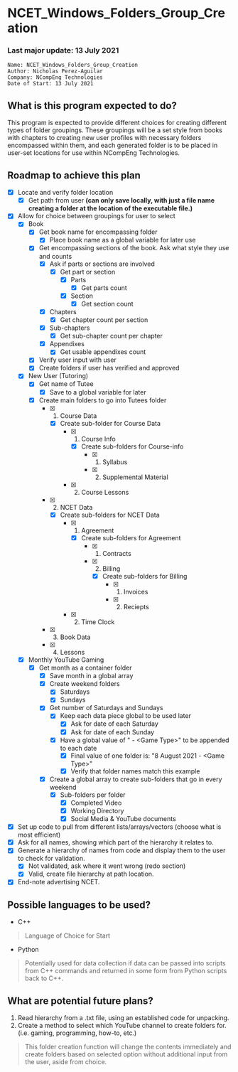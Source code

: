 # NCET_Windows_Folders_Group_Creation

### Last major update: __13 July 2021__

	Name: NCET_Windows_Folders_Group_Creation
	Author: Nicholas Perez-Aguilar
	Company: NCompEng Technologies
	Date of Start: 13 July 2021

## What is this program expected to do?
This program is expected to provide different choices for creating different types of folder groupings. These groupings will be a set style from books with chapters to creating new user profiles with necessary folders encompassed within them, and each generated folder is to be placed in user-set locations for use within NCompEng Technologies.

## Roadmap to achieve this plan
- [X] Locate and verify folder location
  - [X] Get path from user __(can only save locally, with just a file name creating a folder at the location of the executable file.)__
- [X] Allow for choice between groupings for user to select
  - [X] Book
    - [X] Get book name for encompassing folder
      - [X] Place book name as a global variable for later use
    - [X] Get encompassing sections of the book. Ask what style they use and counts
      - [X] Ask if parts or sections are involved
        - [X] Get part or section
          - [X] Parts
            - [X] Get parts count
          - [X] Section
            - [X] Get section count
      - [X] Chapters
        - [X] Get chapter count per section
      - [X] Sub-chapters
        - [X] Get sub-chapter count per chapter
      - [X] Appendixes
        - [X] Get usable appendixes count
    - [X] Verify user input with user
    - [X] Create folders if user has verified and approved
  - [X] New User (Tutoring)
    - [X] Get name of Tutee
      - [X] Save to a global variable for later
    - [X] Create main folders to go into Tutees folder
      - [X] 1) Course Data
        - [X] Create sub-folder for Course Data
          - [X] 1) Course Info
            - [X] Create sub-folders for Course-info
              - [X] 1) Syllabus
              - [X] 2) Supplemental Material
          - [X] 2) Course Lessons
      - [X] 2) NCET Data
        - [X] Create sub-folders for NCET Data
          - [X] 1) Agreement
            - [X] Create sub-folders for Agreement
              - [X] 1) Contracts
              - [X] 2) Billing
                - [X] Create sub-folders for Billing
                  - [X] 1) Invoices
                  - [X] 2) Reciepts
          - [X] 2) Time Clock
      - [X] 3) Book Data
      - [X] 4) Lessons
  - [X] Monthly YouTube Gaming
    - [X] Get month as a container folder
      - [X] Save month in a global array
      - [X] Create weekend folders
        - [X] Saturdays
        - [X] Sundays
      - [X] Get number of Saturdays and Sundays
        - [X] Keep each data piece global to be used later
          - [X] Ask for date of each Saturday
          - [X] Ask for date of each Sunday
        - [X] Have a global value of " - \<Game Type>" to be appended to each date
          - [X] Final value of one folder is: "8 August 2021 - \<Game Type>"
          - [X] Verify that folder names match this example
      - [X] Create a global array to create sub-folders that go in every weekend
        - [X] Sub-folders per folder
          - [X] Completed Video
          - [X] Working Directory
          - [X] Social Media & YouTube documents
- [X] Set up code to pull from different lists/arrays/vectors (choose what is most efficient)
- [X] Ask for all names, showing which part of the hierarchy it relates to.
- [X] Generate a hierarchy of names from code and display them to the user to check for validation.
  - [X] Not validated, ask where it went wrong (redo section)
  - [X] Valid, create file hierarchy at path location.
- [X] End-note advertising NCET.

## Possible languages to be used?
- C++
> Language of Choice for Start
- Python
> Potentially used for data collection if data can be passed into scripts from C++ commands and returned in some form from Python scripts back to C++.

## What are potential future plans?
1. Read hierarchy from a .txt file, using an established code for unpacking.
2. Create a method to select which YouTube channel to create folders for. (i.e. gaming, programming, how-to, etc.)
   
>  This folder creation function will change the contents immediately and create folders based on selected option without additional input from the user, aside from choice.